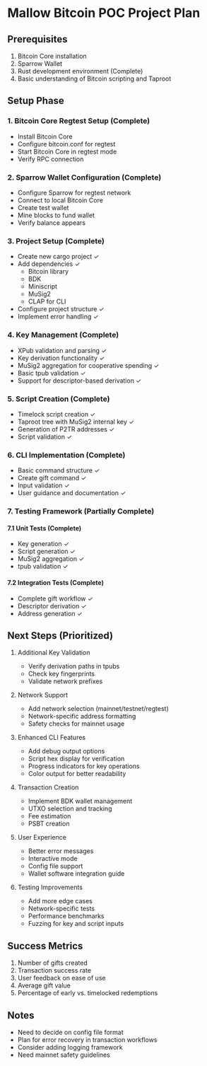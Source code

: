 # Mallow Bitcoin POC Project Plan

## Prerequisites

1. Bitcoin Core installation
2. Sparrow Wallet
3. Rust development environment (Complete)
4. Basic understanding of Bitcoin scripting and Taproot

## Setup Phase

### 1. Bitcoin Core Regtest Setup (Complete)
- Install Bitcoin Core
- Configure bitcoin.conf for regtest
- Start Bitcoin Core in regtest mode
- Verify RPC connection

### 2. Sparrow Wallet Configuration (Complete)
- Configure Sparrow for regtest network
- Connect to local Bitcoin Core
- Create test wallet
- Mine blocks to fund wallet
- Verify balance appears

### 3. Project Setup (Complete)
- Create new cargo project ✓
- Add dependencies ✓
  - Bitcoin library
  - BDK
  - Miniscript
  - MuSig2
  - CLAP for CLI
- Configure project structure ✓
- Implement error handling ✓

### 4. Key Management (Complete)
- XPub validation and parsing ✓
- Key derivation functionality ✓
- MuSig2 aggregation for cooperative spending ✓
- Basic tpub validation ✓
- Support for descriptor-based derivation ✓

### 5. Script Creation (Complete)
- Timelock script creation ✓
- Taproot tree with MuSig2 internal key ✓
- Generation of P2TR addresses ✓
- Script validation ✓

### 6. CLI Implementation (Complete)
- Basic command structure ✓
- Create gift command ✓
- Input validation ✓
- User guidance and documentation ✓

### 7. Testing Framework (Partially Complete)

#### 7.1 Unit Tests (Complete)
- Key generation ✓
- Script generation ✓
- MuSig2 aggregation ✓
- tpub validation ✓

#### 7.2 Integration Tests (Complete)
- Complete gift workflow ✓
- Descriptor derivation ✓
- Address generation ✓

## Next Steps (Prioritized)

1. Additional Key Validation
   - Verify derivation paths in tpubs
   - Check key fingerprints
   - Validate network prefixes

2. Network Support
   - Add network selection (mainnet/testnet/regtest)
   - Network-specific address formatting
   - Safety checks for mainnet usage

3. Enhanced CLI Features
   - Add debug output options
   - Script hex display for verification
   - Progress indicators for key operations
   - Color output for better readability

4. Transaction Creation
   - Implement BDK wallet management
   - UTXO selection and tracking
   - Fee estimation
   - PSBT creation

5. User Experience
   - Better error messages
   - Interactive mode
   - Config file support
   - Wallet software integration guide

6. Testing Improvements
   - Add more edge cases
   - Network-specific tests
   - Performance benchmarks
   - Fuzzing for key and script inputs

## Success Metrics
1. Number of gifts created
2. Transaction success rate
3. User feedback on ease of use
4. Average gift value
5. Percentage of early vs. timelocked redemptions

## Notes

- Need to decide on config file format
- Plan for error recovery in transaction workflows
- Consider adding logging framework
- Need mainnet safety guidelines